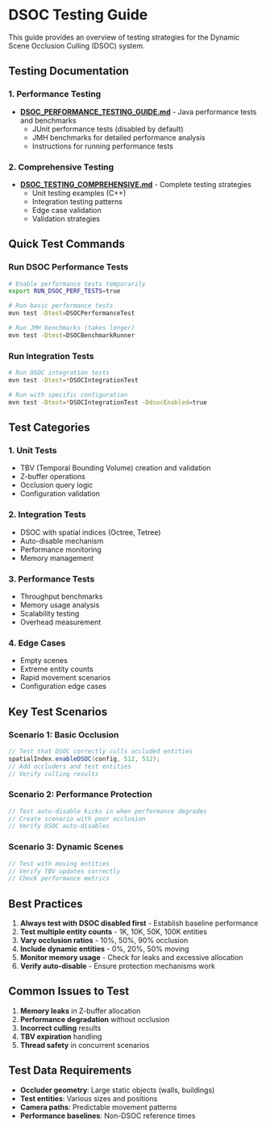 # DSOC Testing Guide

This guide provides an overview of testing strategies for the Dynamic Scene Occlusion Culling (DSOC) system.

## Testing Documentation

### 1. Performance Testing
- **[DSOC_PERFORMANCE_TESTING_GUIDE.md](DSOC_PERFORMANCE_TESTING_GUIDE.md)** - Java performance tests and benchmarks
  - JUnit performance tests (disabled by default)
  - JMH benchmarks for detailed performance analysis
  - Instructions for running performance tests

### 2. Comprehensive Testing
- **[DSOC_TESTING_COMPREHENSIVE.md](DSOC_TESTING_COMPREHENSIVE.md)** - Complete testing strategies
  - Unit testing examples (C++)
  - Integration testing patterns
  - Edge case validation
  - Validation strategies

## Quick Test Commands

### Run DSOC Performance Tests

```bash
# Enable performance tests temporarily
export RUN_DSOC_PERF_TESTS=true

# Run basic performance tests
mvn test -Dtest=DSOCPerformanceTest

# Run JMH benchmarks (takes longer)
mvn test -Dtest=DSOCBenchmarkRunner
```

### Run Integration Tests

```bash
# Run DSOC integration tests
mvn test -Dtest=*DSOCIntegrationTest

# Run with specific configuration
mvn test -Dtest=*DSOCIntegrationTest -DdsocEnabled=true
```

## Test Categories

### 1. Unit Tests
- TBV (Temporal Bounding Volume) creation and validation
- Z-buffer operations
- Occlusion query logic
- Configuration validation

### 2. Integration Tests
- DSOC with spatial indices (Octree, Tetree)
- Auto-disable mechanism
- Performance monitoring
- Memory management

### 3. Performance Tests
- Throughput benchmarks
- Memory usage analysis
- Scalability testing
- Overhead measurement

### 4. Edge Cases
- Empty scenes
- Extreme entity counts
- Rapid movement scenarios
- Configuration edge cases

## Key Test Scenarios

### Scenario 1: Basic Occlusion
```java
// Test that DSOC correctly culls occluded entities
spatialIndex.enableDSOC(config, 512, 512);
// Add occluders and test entities
// Verify culling results
```

### Scenario 2: Performance Protection
```java
// Test auto-disable kicks in when performance degrades
// Create scenario with poor occlusion
// Verify DSOC auto-disables
```

### Scenario 3: Dynamic Scenes
```java
// Test with moving entities
// Verify TBV updates correctly
// Check performance metrics
```

## Best Practices

1. **Always test with DSOC disabled first** - Establish baseline performance
2. **Test multiple entity counts** - 1K, 10K, 50K, 100K entities
3. **Vary occlusion ratios** - 10%, 50%, 90% occlusion
4. **Include dynamic entities** - 0%, 20%, 50% moving
5. **Monitor memory usage** - Check for leaks and excessive allocation
6. **Verify auto-disable** - Ensure protection mechanisms work

## Common Issues to Test

1. **Memory leaks** in Z-buffer allocation
2. **Performance degradation** without occlusion
3. **Incorrect culling** results
4. **TBV expiration** handling
5. **Thread safety** in concurrent scenarios

## Test Data Requirements

- **Occluder geometry**: Large static objects (walls, buildings)
- **Test entities**: Various sizes and positions
- **Camera paths**: Predictable movement patterns
- **Performance baselines**: Non-DSOC reference times